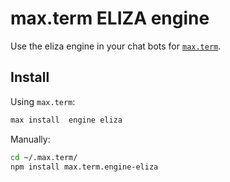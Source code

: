 max.term ELIZA engine
=====================

Use the eliza engine in your chat bots for [`max.term`](https://www.npmjs.com/package/max.term).

Install
-------
Using `max.term`:

```bash
max install  engine eliza
```

Manually:

```bash
cd ~/.max.term/
npm install max.term.engine-eliza
```

